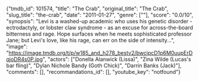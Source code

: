 {"tmdb_id": 101574, "title": "The Crab", "original_title": "The Crab", "slug_title": "the-crab", "date": "2011-01-27", "genre": [""], "score": "0.0/10", "synopsis": "Levi is a washed-up academic who uses his genetic disorder - ectrodactyly, or lobster claw syndrome - as an excuse for across-the-board bitterness and rage. Hope surfaces when he meets sophisticated professor Jane; but Levi's love, like his rage, can err on the side of intensity...", "image": "https://image.tmdb.org/t/p/w185_and_h278_bestv2/bwcipcD1p6M0uupErDqjoDR4s0P.jpg", "actors": ["Donella Alanwick (Lissa)", "Zina Wilde (Lucas's bar fling)", "Dylan Nichole Bandy (Goth Chick)", "Darrin Banks (Jack)"], "comments": [], "recommandations_id": [], "youtube_key": "notfound"}